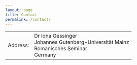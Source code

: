 ```yaml
---
layout: page
title: Contact
permalink: /contact/
---
```


<table>
  <tbody>
    <tr>
      <td>Address:</td>
      <td>Dr Iona Gessinger <br>
        Johannes Gutenberg-Universität Mainz <br> 
        Romanisches Seminar <br>
        Germany </td>
    </tr>
<!--
    <tr>
      <td>Office:</td>
      <td>TBA</td>
    </tr> 
    <tr>
      <td>Telephone:</td>
      <td>TBA</td>
    </tr>

      <tr>
      <td>Website:</td>
      <td><a href="https://people.ucd.ie/iona.gessinger" target="_blank" rel="noopener">https://people.ucd.ie/iona.gessinger</a></td>
      </tr>
-->
      <tr>
      <td>E-mail:</td>
      <td>iona DOT gessinger AT uni-mainz DOT de</td>
    </tr>
  </tbody>
</table>


![Foto]({{ site.url }}/images/ucd.jpg "UCD"){:height="260px" .center-image}

